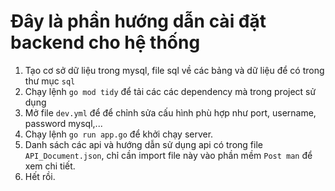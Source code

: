 # Đây là phần hướng dẫn cài đặt backend cho hệ thống

  1. Tạo cơ sở dữ liệu trong mysql, file sql về các bảng và dữ liệu để có trong thư mục ```sql```
  2. Chạy lệnh ```go mod tidy``` để tải các các dependency mà trong project sử dụng
  3. Mở file ```dev.yml``` để để chỉnh sửa cấu hình phù hợp như port, username, password mysql,...
  4. Chạy lệnh ```go run app.go``` để khởi chạy server.
  5. Danh sách các api và hướng dẫn sử dụng api có trong file ```API_Document.json```, chỉ cần import file này vào phần mềm ```Post man``` để xem chi tiết.
  6. Hết rồi.

